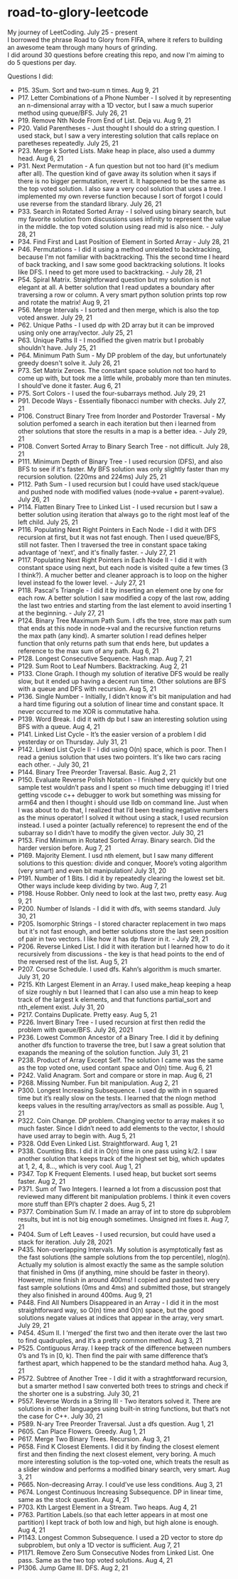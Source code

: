 # road-to-glory-leetcode
My journey of LeetCoding. July 25 - present \
I borrowed the phrase Road to Glory from FIFA, where it refers to building an awesome team through many hours of grinding.\
I did around 30 questions before creating this repo, and now I'm aiming to do 5 questions per day.

Questions I did:
* P15. 3Sum. Sort and two-sum n times. Aug 9, 21
* P17. Letter Combinations of a Phone Number - I solved it by representing an n-dimensional array with a 1D vector, but I saw a much superior method using queue/BFS. July 26, 21
* P19. Remove Nth Node From End of List. Deja vu. Aug 9, 21
* P20. Valid Parentheses - Just thought I should do a string question. I used stack, but I saw a very interesting solution that calls replace on paretheses repeatedly. July 25, 21
* P23. Merge k Sorted Lists. Make heap in place, also used a dummy head. Aug 6, 21
* P31. Next Permutation - A fun question but not too hard (it's medium after all). The question kind of gave away its solution when it says if there is no bigger permutation, revert it. It happened to be the same as the top voted solution. I also saw a very cool solution that uses a tree. I implemented my own reverse function because I sort of forgot I could use reverse from the standard library. July 26, 21
* P33. Search in Rotated Sorted Array - I solved using binary search, but my favorite solution from discussions uses infinity to represent the value in the middle. the top voted solution using read mid is also nice. - July 28, 21
* P34. Find First and Last Position of Element in Sorted Array  - July 28, 21
* P46. Permutations - I did it using a method unrelated to backtracking, because I'm not familiar with backtracking. This the second time I heard of back tracking, and I saw some good backtracking solutions. It looks like DFS. I need to get more used to backtracking. - July 28, 21
* P54. Spiral Matrix. Straightforward question but my solution is not elegant at all. A better solution that I read updates a boundary after traversing a row or column. A very smart python solution prints top row and rotate the matrix! Aug 9, 21
* P56. Merge Intervals - I sorted and then merge, which is also the top voted answer. July 29, 21
* P62. Unique Paths - I used dp with 2D array but it can be improved using only one array/vector.  July 25, 21
* P63. Unique Paths II - I modified the given matrix but I probably shouldn't have. July 25, 21
* P64. Minimum Path Sum - My DP problem of the day, but unfortunately greedy doesn't solve it. July 26, 21
* P73. Set Matrix Zeroes. The constant space solution not too hard to come up with, but took me a little while, probably more than ten minutes. I should've done it faster. Aug 6, 21
* P75. Sort Colors - I used the four-subarrays method. July 29, 21
* P91. Decode Ways - Essentially fibonacci number with checks. July 27, 21
* P106. Construct Binary Tree from Inorder and Postorder Traversal - My solution perfomed a search in each iteration but then i learned from other solutions that store the results in a map is a better idea. - July 29, 21
* P108. Convert Sorted Array to Binary Search Tree - not difficult. July 28, 21
* P111. Minimum Depth of Binary Tree - I used recursion (DFS), and also BFS to see if it's faster. My BFS solution was only slightly faster than my recursion solution. (220ms and 224ms) July 25, 21
* P112. Path Sum - I used recursion but I could have used stack/queue and pushed node with modified values (node->value + parent->value). July 26, 21
* P114. Flatten Binary Tree to Linked List - I used recursion but I saw a better solution using iteration that always go to the right most leaf of the left child. July 25, 21
* P116. Populating Next Right Pointers in Each Node - I did it with DFS recursion at first, but it was not fast enough. Then I used queue/BFS, still not faster. Then I traversed the tree in constant space taking advantage of 'next', and it's finally faster. - July 27, 21
* P117. Populating Next Right Pointers in Each Node II - I did it with constant space using next, but each node is visited quite a few times (3 I think?). A mucher better and cleaner approach is to loop on the higher level instead fo the lower level. - July 27, 21
* P118. Pascal's Triangle - I did it by inserting an element one by one for each row. A better solution I saw modified a copy of the last row, adding the last two entries and starting from the last element to avoid inserting 1 at the beginning. - July 27, 21
* P124. Binary Tree Maximum Path Sum. I dfs the tree, store max path sum that ends at this node in node->val and the recursive function returns the max path (any kind). A smarter solution I read defines helper function that only returns path sum that ends here, but updates a reference to the max sum of any path. Aug 6, 21
* P128. Longest Consecutive Sequence. Hash map. Aug 7, 21
* P129. Sum Root to Leaf Numbers. Backtracking. Aug 2, 21
* P133. Clone Graph. I though my solution of iterative DFS would be really slow, but it ended up having a decent run time. Other solutions are BFS with a queue and DFS with recursion. Aug 5, 21
* P136. Single Number - Initially, I didn't know it's bit manipulation and had a hard time figuring out a solution of linear time and constant space. It never occurred to me XOR is commutative haha. 
* P139. Word Break. I did it with dp but I saw an interesting solution using BFS with a queue. Aug 4, 21
* P141. Linked List Cycle - It’s the easier version of a problem I did yesterday or on Thursday. July 31, 21
* P142. Linked List Cycle II -  I did using O(n) space, which is poor. Then I read a genius solution that uses two pointers. It's like two cars racing each other. - July 30, 21
* P144. Binary Tree Preorder Traversal. Basic. Aug 2, 21
* P150. Evaluate Reverse Polish Notation - I finished very quickly but one sample test wouldn’t pass and I spent so much time debugging it! I tried getting vscode c++ debugger to work but something was missing for arm64 and then I thought i should use lldb on command line. Just when I was about to do that, I realized that I’d been treating negative numbers as the minus operator! I solved it without using a stack, I used recursion instead. I used a pointer (actually reference) to represent the end of the subarray so I didn’t have to modify the given vector.  July 30, 21
* P153. Find Minimum in Rotated Sorted Array. Binary search. Did the harder version before. Aug 7, 21
* P169. Majority Element. I usd nth element, but I saw many different solutions to this question: divide and conquer, Moore’s voting algorithm (very smart) and even bit manipulation! July 31, 20
* P191. Number of 1 Bits. I did it by repeatedly clearing the lowest set bit. Other ways include keep dividing by two. Aug 7, 21
* P198. House Robber. Only need to look at the last two, pretty easy. Aug 9, 21
* P200. Number of Islands -  I did it with dfs, with seems standard. July 30, 21
* P205. Isomorphic Strings - I stored character replacement in two maps but it's not fast enough, and better solutions store the last seen position of pair in two vectors. I like how it has dp flavor in it. - July 29, 21
* P206. Reverse Linked List. I did it with iteration but I learned how to do it recursively from discussions - the key is that head points to the end of the reversed rest of the list. Aug 5, 21
* P207. Course Schedule. I used dfs. Kahn’s algorithm is much smarter. July 31, 20
* P215. Kth Largest Element in an Array. I used make_heap keeping a heap of size roughly n but I learned that I can also use a min heap to keep track of the largest k elements, and that functions partial_sort and nth_element exist. July 31, 20
* P217. Contains Duplicate. Pretty easy. Aug 5, 21
* P226. Invert Binary Tree - I used recursion at first then redid the problem with queue/BFS. July 26, 2021
* P236. Lowest Common Ancestor of a Binary Tree. I did it by defining another dfs function to traverse the tree, but I saw a great solution that exapands the meaning of the solution function. July 31, 21
* P238. Product of Array Except Self. The solution I came was the same as the top voted one, used contant space and O(n) time. Aug 6, 21
* P242. Valid Anagram. Sort and compare or store in map. Aug 6, 21
* P268. Missing Number. Fun bit manipulation. Aug 2, 21
* P300. Longest Increasing Subsequence. I used dp with in n squared time but it’s really slow on the tests. I learned that the nlogn method keeps values in the resulting array/vectors as small as possible. Aug 1, 21
* P322. Coin Change. DP problem. Changing vector to array makes it so much faster. Since I didn’t need to add elements to the vector,  I should have used array to begin with. Aug 5, 21
* P328. Odd Even Linked List. Straightforward. Aug 1, 21
* P338. Counting Bits. I did it in O(n) time in one pass using k/2. I saw another solution that keeps track of the highest set big, which updates at 1, 2, 4, 8…, which is very cool. Aug 1, 21
* P347. Top K Frequent Elements. I used heap, but bucket sort seems faster. Aug 2, 21
* P371. Sum of Two Integers. I learned a lot from a discussion post that reviewed many different bit manipulation problems. I think it even covers more stuff than EPI’s chapter 2 does. Aug 5, 21
* P377. Combination Sum IV. I made an array of int to store dp subproblem results, but int is not big enough sometimes. Unsigned int fixes it. Aug 7, 21
* P404. Sum of Left Leaves - I used recursion, but could have used a stack for iteration. July 28, 2021
* P435. Non-overlapping Intervals. My solution is asymptotically fast as the fast solutions (the sample solutions from the top percentile), nlog(n). Actually my solution is almost exactly the same as the sample solution that finished in 0ms (if anything, mine should be faster in theory). However, mine finish in around 400ms! I copied and pasted two very fast sample solutions (0ms and 4ms) and submitted those, but strangely they also finished in around 400ms. Aug 9, 21
* P448. Find All Numbers Disappeared in an Array - I did it in the most straightforward way, so O(n) time and O(n) space, but the good solutions negate values at indices that appear in the array, very smart. July 29, 21
* P454. 4Sum II. I ‘merged’ the first two and then iterate over the last two to find quadruples, and it’s a pretty common method. Aug 3, 21
* P525. Contiguous Array. I keep track of the difference between numbers 0’s and 1’s in \[0, k). Then find the pair with same difference that’s farthest apart, which happened to be the standard method haha. Aug 3, 21
* P572. Subtree of Another Tree - I did it with a straghtforward recursion, but a smarter method I saw converted both trees to strings and check if the shorter one is a substring. July 30, 21
* P557. Reverse Words in a String III - Two iterators solved it. There are solutions in other languages using built-in string functions, but that’s not the case for C++. July 30, 21
* P589. N-ary Tree Preorder Traversal. Just a dfs question. Aug 1, 21
* P605. Can Place Flowers. Greedy. Aug 1, 21
* P617. Merge Two Binary Trees. Recursion. Aug 3, 21
* P658. Find K Closest Elements. I did it by finding the closest element first and then finding the next closest element, very boring. A much more interesting solution is the top-voted one, which treats the result as a slider window and performs a modified binary search, very smart. Aug 3, 21
* P665. Non-decreasing Array. I could’ve use less conditions. Aug 3, 21
* P674. Longest Continuous Increasing Subsequence. DP in linear time, same as the stock question. Aug 4, 21
* P703. Kth Largest Element in a Stream. Two heaps. Aug 4, 21
* P763. Partition Labels.(so that each letter appears in at most one partition) I kept track of both low and high, but high alone is enough. Aug 4, 21
* P1143. Longest Common Subsequence. I used a 2D vector to store dp subproblem, but only a 1D vector is sufficient. Aug 7, 21 
* P1171. Remove Zero Sum Consecutive Nodes from Linked List. One pass. Same as the two top voted solutions. Aug 4, 21
* P1306. Jump Game III. DFS. Aug 2, 21
